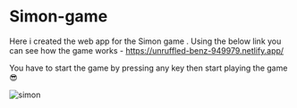 # Simon-game
Here i created the web app for the Simon game .
Using the below link you can see how the game works -
https://unruffled-benz-949979.netlify.app/

You have to start the game by pressing any key then start playing the game😎


![simon](https://user-images.githubusercontent.com/72756692/152374662-20b9a46f-9aac-47b9-8568-bdd919b293c6.png)
